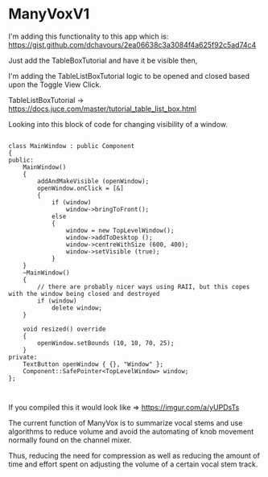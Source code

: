 # ManyVoxV1

I'm adding this functionality to this app which is:  https://gist.github.com/dchavours/2ea06638c3a3084f4a625f92c5ad74c4



Just add the TableBoxTutorial and have it be visible then,


I'm adding the TableListBoxTutorial logic to be opened and closed based upon the Toggle View Click. 


TableListBoxTutorial -> https://docs.juce.com/master/tutorial_table_list_box.html


Looking into this block of code for changing visibility of a window. 


```

class MainWindow : public Component
{
public:
    MainWindow()
    {
        addAndMakeVisible (openWindow);
        openWindow.onClick = [&]
        {
            if (window)
                window->bringToFront();
            else
            {
                window = new TopLevelWindow();
                window->addToDesktop ();
                window->centreWithSize (600, 400);
                window->setVisible (true);
            }
    }
    ~MainWindow()
    {
        // there are probably nicer ways using RAII, but this copes with the window being closed and destroyed
        if (window)
            delete window;
    }

    void resized() override
    {
        openWindow.setBounds (10, 10, 70, 25);
    }
private:
    TextButton openWindow { {}, "Window" };
    Component::SafePointer<TopLevelWindow> window;
};



```


If you compiled this it would look like =>  https://imgur.com/a/yUPDsTs

The current function of ManyVox is to summarize vocal stems and use algorithms to reduce volume and avoid the automating of knob movement normally found 
on the channel mixer. 

Thus, reducing the need for compression as well as reducing the amount of time and effort spent on adjusting the volume of a certain vocal stem track.


